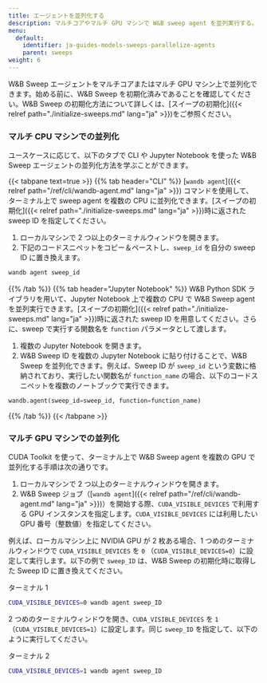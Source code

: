 ```yaml
---
title: エージェントを並列化する
description: マルチコアやマルチ GPU マシンで W&B sweep agent を並列実行する。
menu:
  default:
    identifier: ja-guides-models-sweeps-parallelize-agents
    parent: sweeps
weight: 6
---
```


W&B Sweep エージェントをマルチコアまたはマルチ GPU マシン上で並列化できます。始める前に、W&B Sweep を初期化済みであることを確認してください。W&B Sweep の初期化方法について詳しくは、[スイープの初期化]({{< relref path="./initialize-sweeps.md" lang="ja" >}})をご参照ください。

### マルチ CPU マシンでの並列化

ユースケースに応じて、以下のタブで CLI や Jupyter Notebook を使った W&B Sweep エージェントの並列化方法を学ぶことができます。

{{< tabpane text=true >}}
  {{% tab header="CLI" %}}
[`wandb agent`]({{< relref path="/ref/cli/wandb-agent.md" lang="ja" >}}) コマンドを使用して、ターミナル上で sweep agent を複数の CPU に並列化できます。[スイープの初期化]({{< relref path="./initialize-sweeps.md" lang="ja" >}})時に返された sweep ID を指定してください。

1. ローカルマシンで 2 つ以上のターミナルウィンドウを開きます。
2. 下記のコードスニペットをコピー＆ペーストし、`sweep_id` を自分の sweep ID に置き換えます。

```bash
wandb agent sweep_id
```
  {{% /tab %}}
  {{% tab header="Jupyter Notebook" %}}
W&B Python SDK ライブラリを用いて、Jupyter Notebook 上で複数の CPU で W&B Sweep agent を並列実行できます。[スイープの初期化]({{< relref path="./initialize-sweeps.md" lang="ja" >}})時に返された sweep ID を用意してください。さらに、sweep で実行する関数名を `function` パラメータとして渡します。

1. 複数の Jupyter Notebook を開きます。
2. W&B Sweep ID を複数の Jupyter Notebook に貼り付けることで、W&B Sweep を並列化できます。例えば、Sweep ID が `sweep_id` という変数に格納されており、実行したい関数名が `function_name` の場合、以下のコードスニペットを複数のノートブックで実行できます。

```python
wandb.agent(sweep_id=sweep_id, function=function_name)
```
  {{% /tab %}}
{{< /tabpane >}}

### マルチ GPU マシンでの並列化

CUDA Toolkit を使って、ターミナル上で W&B Sweep agent を複数の GPU で並列化する手順は次の通りです。

1. ローカルマシンで 2 つ以上のターミナルウィンドウを開きます。
2. W&B Sweep ジョブ（[`wandb agent`]({{< relref path="/ref/cli/wandb-agent.md" lang="ja" >}})）を開始する際、`CUDA_VISIBLE_DEVICES` で利用する GPU インスタンスを指定します。`CUDA_VISIBLE_DEVICES` には利用したい GPU 番号（整数値）を指定してください。

例えば、ローカルマシン上に NVIDIA GPU が 2 枚ある場合、1 つめのターミナルウィンドウで `CUDA_VISIBLE_DEVICES` を `0` （`CUDA_VISIBLE_DEVICES=0`）に設定して実行します。以下の例で `sweep_ID` は、W&B Sweep の初期化時に取得した Sweep ID に置き換えてください。

ターミナル 1

```bash
CUDA_VISIBLE_DEVICES=0 wandb agent sweep_ID
```

2 つめのターミナルウィンドウを開き、`CUDA_VISIBLE_DEVICES` を `1` （`CUDA_VISIBLE_DEVICES=1`）に設定します。同じ `sweep_ID` を指定して、以下のように実行してください。

ターミナル 2

```bash
CUDA_VISIBLE_DEVICES=1 wandb agent sweep_ID
```